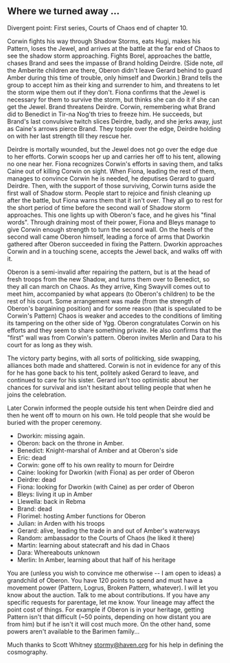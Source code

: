 ## Where we turned away ...

Divergent point: First series, Courts of Chaos end of chapter 10.

Corwin fights his way through Shadow Storms, eats Hugi, makes his Pattern, loses the Jewel, and arrives at the battle at the far end of Chaos to see the shadow storm approaching.  Fights Borel, approaches the battle, chases Brand and sees the impasse of Brand holding Deirdre.  (Side note, _all_ the Amberite children are there, Oberon didn't leave Gerard behind to guard Amber during this time of trouble, only himself and Dworkin.) Brand tells the group to accept him as their king and surrender to him, and threatens to let the storm wipe them out if they don't.  Fiona confirms that the Jewel is necessary for them to survive the storm, but thinks she can do it if she can get the Jewel. Brand threatens Deirdre.  Corwin, remembering what Brand did to Benedict in Tir-na Nog'th tries to freeze him.  He succeeds, but Brand's last convulsive twitch slices Deirdre, badly, and she jerks away, just as Caine's arrows pierce Brand.  They topple over the edge, Deirdre holding on with her last strength till they rescue her.  

Deirdre is mortally wounded, but the Jewel does not go over the edge due to her efforts.  Corwin scoops her up and carries her off to his tent, allowing no one near her. Fiona recognizes Corwin's efforts in saving them, and talks Caine out of killing Corwin on sight.  When Fiona, leading the rest of them, manages to convince Corwin he is needed, he deputises Gerard to guard Deirdre.  Then, with the support of those surviving, Corwin turns aside the first wall of Shadow storm.  People start to rejoice and finish cleaning up after the battle, but Fiona warns them that it isn't over.  They all go to rest for the short period of time before the second wall of Shadow storm approaches.  This one lights up with Oberon's face, and he gives his "final words".  Through draining most of their power, Fiona and Bleys manage to give Corwin enough strength to turn the second wall.  On the heels of the second wall came Oberon himself, leading a force of arms that Dworkin gathered after Oberon succeeded in fixing the Pattern.  Dworkin approaches Corwin and in a touching scene, accepts the Jewel back, and walks off with it.  

Oberon is a semi-invalid after repairing the pattern, but is at the head of fresh troops from the new Shadow, and turns them over to Benedict, so they all can march on Chaos.  As they arrive, King Swayvill comes out to meet him, accompanied by what appears (to Oberon's children) to be the rest of his court.  Some arrangement was made (from the strength of Oberon's bargaining position) and for some reason (that is speculated to be Corwin's Pattern) Chaos is weaker and accedes to the conditions of limiting its tampering on the other side of Ygg.  Oberon congratulates Corwin on his efforts and they seem to share something private.  He also confirms that the "first" wall was from Corwin's pattern.  Oberon invites Merlin and Dara to his court for as long as they wish.  

The victory party begins, with all sorts of politicking, side swapping, alliances both made and shattered.  Corwin is not in evidence for any of this for he has gone back to his tent, politely asked Gerard to leave, and continued to care for his sister.  Gerard isn't too optimistic about her chances for survival and isn't hesitant about telling people that when he joins the celebration.

Later Corwin informed the people outside his tent when Deirdre died and then he went off to mourn on his own.  He told people that she would be buried with the proper ceremony.

 + Dworkin: missing again.
 + Oberon: back on the throne in Amber.
 + Benedict: Knight-marshal of Amber and at Oberon's side
 + Eric: dead
 + Corwin: gone off to his own reality to mourn for Deirdre
 + Caine: looking for Dworkin (with Fiona) as per order of Oberon
 + Deirdre: dead
 + Fiona: looking for Dworkin (with Caine) as per order of Oberon
 + Bleys: living it up in Amber
 + Llewella: back in Rebma
 + Brand: dead
 + Florimel: hosting Amber functions for Oberon
 + Julian: in Arden with his troops
 + Gerard: alive, leading the trade in and out of Amber's waterways
 + Random: ambassador to the Courts of Chaos (he liked it there)
 + Martin: learning about statecraft and his dad in Chaos
 + Dara: Whereabouts unknown
 + Merlin: In Amber, learning about that half of his heritage

You are (unless you wish to convince me otherwise -- I am open to ideas) a grandchild of Oberon. You have 120 points to spend and must have a movement power (Pattern, Logrus, Broken Pattern, whatever). I will let you know about the auction. Talk to me about contributions.  If you have any specific requests for parentage, let me know. Your lineage may affect the point cost of things.  For example if Oberon is in your heritage, getting Pattern isn't that difficult (~50 points, depending on how distant you are from him) but if he isn't it will cost much more. On the other hand, some powers aren't available to the Barimen family...

Much thanks to Scott Whitney <stormy@haven.org> for his help in defining the cosmography.
